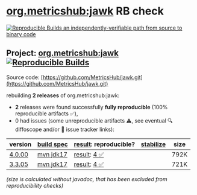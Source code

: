 [org.metricshub:jawk](https://central.sonatype.com/artifact/org.metricshub/jawk/versions) RB check
=======

[![Reproducible Builds](https://reproducible-builds.org/images/logos/rb.svg) an independently-verifiable path from source to binary code](https://reproducible-builds.org/)

## Project: [org.metricshub:jawk](https://central.sonatype.com/artifact/org.metricshub/jawk/versions) [![Reproducible Builds](https://img.shields.io/endpoint?url=https://raw.githubusercontent.com/jvm-repo-rebuild/reproducible-central/master/content/org/metricshub/jawk/badge.json)](https://github.com/jvm-repo-rebuild/reproducible-central/blob/master/content/org/metricshub/jawk/README.md)

Source code: [https://github.com/MetricsHub/jawk.git](https://github.com/MetricsHub/jawk.git)

rebuilding **2 releases** of org.metricshub:jawk:
- **2** releases were found successfully **fully reproducible** (100% reproducible artifacts :white_check_mark:),
- 0 had issues (some unreproducible artifacts :warning:, see eventual :mag: diffoscope and/or :memo: issue tracker links):

| version | [build spec](/BUILDSPEC.md) | [result](https://reproducible-builds.org/docs/jvm/): reproducible? | [stabilize](https://github.com/google/oss-rebuild/blob/main/cmd/stabilize/README.md) | size |
| -- | --------- | ------ | ------ | -- |
| [4.0.00](https://central.sonatype.com/artifact/org.metricshub/jawk/4.0.00/pom) | [mvn jdk17](jawk-4.0.00.buildspec) | [result](jawk-4.0.00.buildinfo): [4 :white_check_mark: ](jawk-4.0.00.buildcompare) | | 792K |
| [3.3.05](https://central.sonatype.com/artifact/org.metricshub/jawk/3.3.05/pom) | [mvn jdk17](jawk-3.3.05.buildspec) | [result](jawk-3.3.05.buildinfo): [4 :white_check_mark: ](jawk-3.3.05.buildcompare) | | 721K |

<i>(size is calculated without javadoc, that has been excluded from reproducibility checks)</i>
